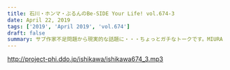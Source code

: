 ```yaml
---
title: 石川・ホンマ・ぶるんのBe-SIDE Your Life! vol.674-3
date: April 22, 2019
tags: ['2019', 'April 2019', 'vol.674']
draft: false
summary: サブ作家不足問題から現実的な話題に・・・ちょっとガチなトークです。MIURA
---
```


http://project-phi.ddo.jp/ishikawa/ishikawa674_3.mp3